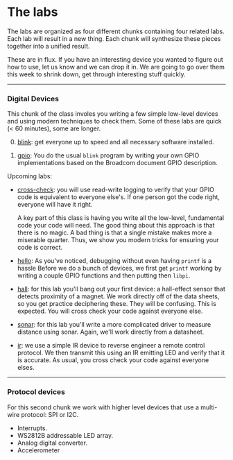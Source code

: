 # The labs

The labs are organized as four different chunks containing four related
labs.  Each lab will result in a new thing.  Each chunk will synthesize
these pieces together into a unified result.

These are in flux.  If you have an interesting device you wanted to figure
out how to use, let us know and we can drop it in.  We are going to go
over them this week to shrink down, get through interesting stuff quickly.

------------------------------------------------------------------
### Digital Devices

This chunk of the class involes you writing a few simple low-level
devices and using modern techniques to check them.  Some of these labs
are quick (< 60 minutes), some are longer.

  0. [blink](0-blink/): get everyone up to speed and all necessary
     software installed.

  1. [gpio](1-gpio/): You do the usual `blink` program by writing your 
     own GPIO implementations based on the Broadcom document GPIO description.


Upcoming labs:

  - [cross-check](1-cross-check/): you will use read-write logging
     to verify that your GPIO code is equivalent to everyone else's.
     If one person got the code right, everyone will have it right.

     A key part of this class is having you write all the low-level,
     fundamental code your code will need.  The good thing about this
     approach is that there is no magic.  A bad thing is that a single
     mistake makes more a miserable quarter.  Thus, we show you modern
     tricks for ensuring your code is correct.

  - [hello](2-hello/): As you've noticed, debugging without even having
     `printf` is a hassle   Before we do a bunch of devices, we first
     get `printf` working by writing a couple GPIO functions and then
     putting then `libpi`.

  - [hall](3-hall-effect/):  for this lab you'll bang out your first
     device: a hall-effect sensor that detects proximity of a magnet.
     We work directly off of the data sheets, so you get practice
     deciphering these.    They will be confusing.  This is expected.
     You will cross check your code against everyone else.

  - [sonar](4-sonar/): for this lab you'll write a more complicated
     driver to measure distance using sonar.  Again, we'll work directly
     from a datasheet.

  - [ir](5-ir/): we use a simple IR device to reverse engineer a remote
     control protocol.    We then transmit this using an IR emitting LED
     and verify that it is accurate.  As usual, you cross check your code
     against everyone elses.

------------------------------------------------------------------
### Protocol devices

For this second chunk we work with higher level devices that use a multi-wire
protocol: SPI or I2C.

  - Interrupts.
  - WS2812B addressable LED array.
  - Analog digital converter.
  - Accelerometer
